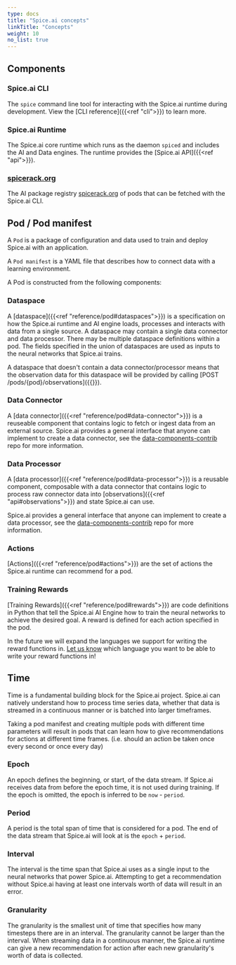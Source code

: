 ```yaml
---
type: docs
title: "Spice.ai concepts"
linkTitle: "Concepts"
weight: 10
no_list: true
---
```


## Components

### Spice.ai CLI

The `spice` command line tool for interacting with the Spice.ai runtime during development. View the [CLI reference]({{<ref "cli">}}) to learn more.

### Spice.ai Runtime

The Spice.ai core runtime which runs as the daemon `spiced` and includes the AI and Data engines. The runtime provides the [Spice.ai API]({{<ref "api">}}).

### [spicerack.org](https://spicerack.org)

The AI package registry [spicerack.org](https://spicerack.org) of pods that can be fetched with the Spice.ai CLI.

## Pod / Pod manifest

A `Pod` is a package of configuration and data used to train and deploy Spice.ai with an application.

A `Pod manifest` is a YAML file that describes how to connect data with a learning environment.

A Pod is constructed from the following components:

### Dataspace

A [dataspace]({{<ref "reference/pod#dataspaces">}}) is a specification on how the Spice.ai runtime and AI engine loads, processes and interacts with data from a single source. A dataspace may contain a single data connector and data processor. There may be multiple dataspace definitions within a pod. The fields specified in the union of dataspaces are used as inputs to the neural networks that Spice.ai trains.

A dataspace that doesn't contain a data connector/processor means that the observation data for this dataspace will be provided by calling [POST /pods/{pod}/observations]({{<ref api>}}).

### Data Connector

A [data connector]({{<ref "reference/pod#data-connector">}}) is a reuseable component that contains logic to fetch or ingest data from an external source. Spice.ai provides a general interface that anyone can implement to create a data connector, see the [data-components-contrib](https://github.com/spiceai/data-components-contrib/tree/trunk/dataconnectors) repo for more information.

### Data Processor

A [data processor]({{<ref "reference/pod#data-processor">}}) is a reusable component, composable with a data connector that contains logic to process raw connector data into [observations]({{<ref "api#observations">}}) and state Spice.ai can use.

Spice.ai provides a general interface that anyone can implement to create a data processor, see the [data-components-contrib](https://github.com/spiceai/data-components-contrib/tree/trunk/dataprocessors) repo for more information.

### Actions

[Actions]({{<ref "reference/pod#actions">}}) are the set of actions the Spice.ai runtime can recommend for a pod.

### Training Rewards

[Training Rewards]({{<ref "reference/pod#rewards">}}) are code definitions in Python that tell the Spice.ai AI Engine how to train the neural networks to achieve the desired goal. A reward is defined for each action specified in the pod.

In the future we will expand the languages we support for writing the reward functions in. [Let us know](mailto:team@spiceai.io) which language you want to be able to write your reward functions in!

## Time

Time is a fundamental building block for the Spice.ai project. Spice.ai can natively understand how to process time series data, whether that data is streamed in a continuous manner or is batched into larger timeframes.

Taking a pod manifest and creating multiple pods with different time parameters will result in pods that can learn how to give recommendations for actions at different time frames. (i.e. should an action be taken once every second or once every day)

### Epoch

An epoch defines the beginning, or start, of the data stream. If Spice.ai receives data from before the epoch time, it is not used during training. If the epoch is omitted, the epoch is inferred to be `now` - `period`.

### Period

A period is the total span of time that is considered for a pod. The end of the data stream that Spice.ai will look at is the `epoch` + `period`.

### Interval

The interval is the time span that Spice.ai uses as a single input to the neural networks that power Spice.ai. Attempting to get a recommendation without Spice.ai having at least one intervals worth of data will result in an error.

### Granularity

The granularity is the smallest unit of time that specifies how many timesteps there are in an interval. The granularity cannot be larger than the interval. When streaming data in a continuous manner, the Spice.ai runtime can give a new recommendation for action after each new granularity's worth of data is collected.
